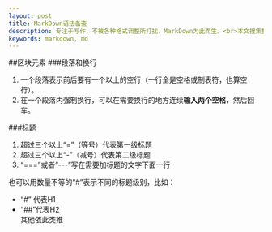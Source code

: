```yaml
---
layout: post
title: MarkDown语法备查
description: 专注于写作，不被各种格式调整所打扰，MarkDown为此而生。<br>本文搜集整理了网络上很多MarkDown语法介绍，作为工具，方便自己以后查阅。<br>未完，待续……
keywords: markdown, md
---
```

##区块元素
###段落和换行
1. 一个段落表示前后要有一个以上的空行（一行全是空格或制表符，也算空行）。
2. 在一个段落内强制换行，可以在需要换行的地方连续**输入两个空格**，然后回车。

###标题
1. 超过三个以上“=”（等号）代表第一级标题
2. 超过三个以上“-”（减号）代表第二级标题
3. “===”或者“---”写在需要加标题的文字下面一行

也可以用数量不等的“#”表示不同的标题级别，比如：  
*  “#” 代表H1  
*  “##”代表H2  
其他依此类推


